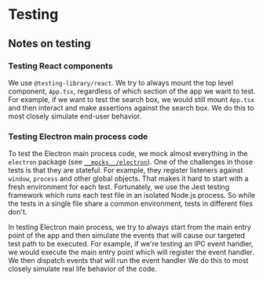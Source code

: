# Testing

## Notes on testing

### Testing React components

We use `@testing-library/react`. We try to always mount the top level component,
`App.tsx`, regardless of which section of the app we want to test. For example,
if we want to test the search box, we would still mount `App.tsx` and then
interact and make assertions against the search box. We do this to most closely
simulate end-user behavior.

### Testing Electron main process code

To test the Electron main process code, we mock almost everything in the
`electron` package (see [`__mocks__/electron`](./__mocks__/electron)). One of
the challenges in those tests is that they are stateful. For example, they
register listeners against `window`, `process` and other global objects. That
makes it hard to start with a fresh environment for each test. Fortunately, we
use the Jest testing framework which runs each test file in an isolated Node.js
process. So while the tests in a single file share a common environment, tests
in different files don't.

In testing Electron main process, we try to always start from the main entry
point of the app and then simulate the events that will cause our targeted test
path to be executed. For example, if we're testing an IPC event handler, we
would execute the main entry point which will register the event handler. We
then dispatch events that will run the event handler We do this to most closely
simulate real life behavior of the code.
